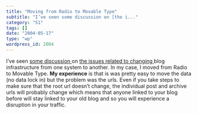 ```yaml
---
title: "Moving from Radio to Movable Type"
subtitle: "I’ve seen some discussion on [the i..."
category: "51"
tags: []
date: "2004-05-17"
type: "wp"
wordpress_id: 2004
---
```

I’ve seen [some discussion ](http://www.intertwingly.net/blog/2004/05/16/Freedom-0-1-x2148)on [the issues related to changing ](http://postneo.com/2004/05/15.html#a3411)blog infrastructure from one system to another. In my case, I moved from Radio to Movable Type.
**My experience** is that is was pretty easy to move the data (no data lock in) but the problem was the urls. Even if you take steps to make sure that the root url doesn’t change, the individual post and archive urls will probably change which means that anyone linked to your blog before will stay linked to your old blog and so you will experience a disruption in your traffic.